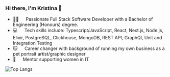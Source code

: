 ### Hi there, I'm Kristina 🖖

- 👩‍💻   Passionate Full Stack Software Developer with a Bachelor of Engineering (Honours) degree.
- 💻   Tech skills include: Typescript/JavaScript, React, Next.js, Node.js, Elixir, PostgreSQL, Clickhouse, MongoDB, REST API, GraphQl, Unit and Integration Testing
- 🐱   Career changer with background of running my own business as a pet portrait artist/graphic designer 
- 🎀   Mentor supporting women in IT

<!-- ![Kristina's GitHub stats](https://github-readme-stats.vercel.app/api?username=kristinabrueva&show_icons=true&theme=jolly&count_private=true&hide=contribs) -->
![Top Langs](https://github-readme-stats.vercel.app/api/top-langs/?username=kristinabrueva&layout=compact&theme=jolly)

